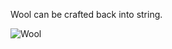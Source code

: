 Wool can be crafted back into string.

![Wool](https://github.com/VanillaChai/chocolate-tweaks/blob/main/Unpackable%20Wool/Wool.png)
